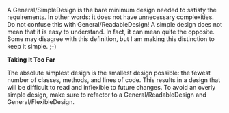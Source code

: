 

A General/SimpleDesign is the bare minimum design needed to satisfy the requirements. In other words: it does not have unnecessary complexities. Do not confuse this with General/ReadableDesign! A simple design does not mean that it is easy to understand. In fact, it can mean quite the opposite. Some may disagree with this definition, but I am making this distinction to keep it simple. ;-)

**Taking It Too Far**

The absolute simplest design is the smallest design possible: the fewest number of classes, methods, and lines of code. This results in a design that will be difficult to read and inflexible to future changes. To avoid an overly simple design, make sure to refactor to a General/ReadableDesign and General/FlexibleDesign.
